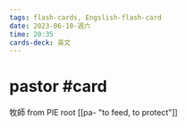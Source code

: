 ```yaml
---
tags: flash-cards, Engslish-flash-card
date: 2023-06-10-週六
time: 20:35
cards-deck: 英文
---
```


# pastor #card 
牧師
from PIE root [[pa- "to feed, to protect"]]